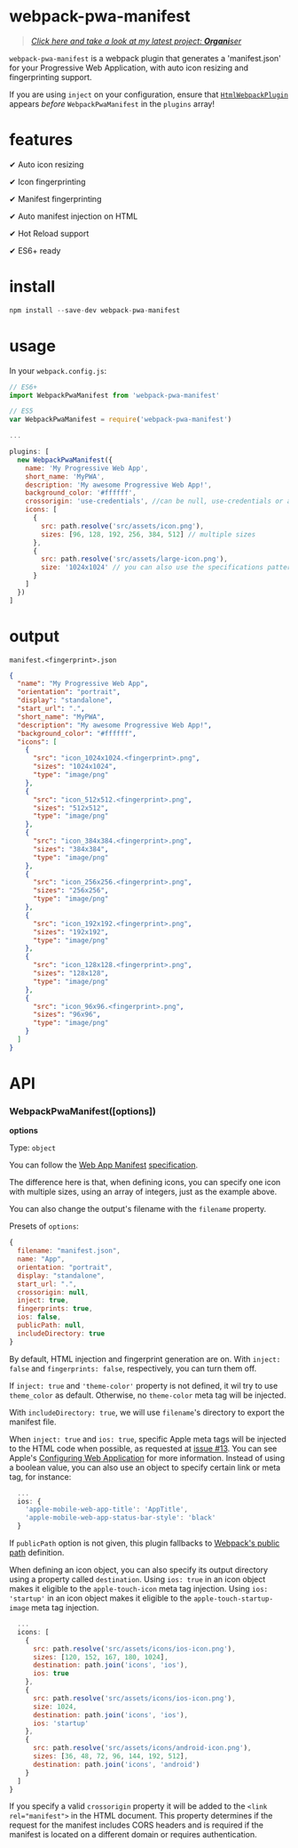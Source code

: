 
# webpack-pwa-manifest

> [_Click here and take a look at my latest project: **Organi**ser_](https://github.com/fatec-taquaritinga/organiser)

`webpack-pwa-manifest` is a webpack plugin that generates a 'manifest.json' for your Progressive Web Application, with auto icon resizing and fingerprinting support.

If you are using `inject` on your configuration, ensure that [`HtmlWebpackPlugin`](https://github.com/jantimon/html-webpack-plugin) appears *before* `WebpackPwaManifest` in the `plugins` array!

# features

 ✔ Auto icon resizing

 ✔ Icon fingerprinting

 ✔ Manifest fingerprinting

 ✔ Auto manifest injection on HTML

 ✔ Hot Reload support

 ✔ ES6+ ready

# install
```javascript
npm install --save-dev webpack-pwa-manifest
```

# usage
In your `webpack.config.js`:
```javascript
// ES6+
import WebpackPwaManifest from 'webpack-pwa-manifest'

// ES5
var WebpackPwaManifest = require('webpack-pwa-manifest')

...

plugins: [
  new WebpackPwaManifest({
    name: 'My Progressive Web App',
    short_name: 'MyPWA',
    description: 'My awesome Progressive Web App!',
    background_color: '#ffffff',
    crossorigin: 'use-credentials', //can be null, use-credentials or anonymous
    icons: [
      {
        src: path.resolve('src/assets/icon.png'),
        sizes: [96, 128, 192, 256, 384, 512] // multiple sizes
      },
      {
        src: path.resolve('src/assets/large-icon.png'),
        size: '1024x1024' // you can also use the specifications pattern
      }
    ]
  })
]
```

# output

`manifest.<fingerprint>.json`
```json
{
  "name": "My Progressive Web App",
  "orientation": "portrait",
  "display": "standalone",
  "start_url": ".",
  "short_name": "MyPWA",
  "description": "My awesome Progressive Web App!",
  "background_color": "#ffffff",
  "icons": [
    {
      "src": "icon_1024x1024.<fingerprint>.png",
      "sizes": "1024x1024",
      "type": "image/png"
    },
    {
      "src": "icon_512x512.<fingerprint>.png",
      "sizes": "512x512",
      "type": "image/png"
    },
    {
      "src": "icon_384x384.<fingerprint>.png",
      "sizes": "384x384",
      "type": "image/png"
    },
    {
      "src": "icon_256x256.<fingerprint>.png",
      "sizes": "256x256",
      "type": "image/png"
    },
    {
      "src": "icon_192x192.<fingerprint>.png",
      "sizes": "192x192",
      "type": "image/png"
    },
    {
      "src": "icon_128x128.<fingerprint>.png",
      "sizes": "128x128",
      "type": "image/png"
    },
    {
      "src": "icon_96x96.<fingerprint>.png",
      "sizes": "96x96",
      "type": "image/png"
    }
  ]
}
```

# API

### WebpackPwaManifest([options])

**options**

Type: `object`

You can follow the [Web App Manifest](https://developer.mozilla.org/en-US/docs/Web/Manifest) [specification](https://w3c.github.io/manifest/).

The difference here is that, when defining icons, you can specify one icon with multiple sizes, using an array of integers, just as the example above.

You can also change the output's filename with the `filename` property.

Presets of `options`:

```javascript
{
  filename: "manifest.json",
  name: "App",
  orientation: "portrait",
  display: "standalone",
  start_url: ".",
  crossorigin: null,
  inject: true,
  fingerprints: true,
  ios: false,
  publicPath: null,
  includeDirectory: true
}
```

By default, HTML injection and fingerprint generation are on.
With `inject: false` and `fingerprints: false`, respectively, you can turn them off.

If `inject: true` and `'theme-color'` property is not defined, it wil try to use `theme_color` as default. Otherwise, no `theme-color` meta tag will be injected.

With `includeDirectory: true`, we will use `filename`'s directory to export the manifest file.

When `inject: true` and `ios: true`, specific Apple meta tags will be injected to the HTML code when possible, as requested at [issue #13](https://github.com/arthurbergmz/webpack-pwa-manifest/issues/13). You can see Apple's [Configuring Web Application](https://developer.apple.com/library/content/documentation/AppleApplications/Reference/SafariWebContent/ConfiguringWebApplications/ConfiguringWebApplications.html) for more information. Instead of using a boolean value, you can also use an object to specify certain link or meta tag, for instance:

```javascript
  ...
  ios: {
    'apple-mobile-web-app-title': 'AppTitle',
    'apple-mobile-web-app-status-bar-style': 'black'
  }
```

If `publicPath` option is not given, this plugin fallbacks to [Webpack's public path](https://webpack.js.org/configuration/output/#output-publicpath) definition.

When defining an icon object, you can also specify its output directory using a property called `destination`. Using `ios: true` in an icon object makes it eligible to the `apple-touch-icon` meta tag injection. Using `ios: 'startup'` in an icon object makes it eligible to the `apple-touch-startup-image` meta tag injection.

```javascript
  ...
  icons: [
    {
      src: path.resolve('src/assets/icons/ios-icon.png'),
      sizes: [120, 152, 167, 180, 1024],
      destination: path.join('icons', 'ios'),
      ios: true
    },
    {
      src: path.resolve('src/assets/icons/ios-icon.png'),
      size: 1024,
      destination: path.join('icons', 'ios'),
      ios: 'startup'
    },
    {
      src: path.resolve('src/assets/icons/android-icon.png'),
      sizes: [36, 48, 72, 96, 144, 192, 512],
      destination: path.join('icons', 'android')
    }
  ]
}
```

If you specify a valid `crossorigin` property it will be added to the `<link rel="manifest">` in the HTML document. 
This property determines if the request for the manifest includes CORS headers and is required if the manifest is located on a different domain or requires authentication.